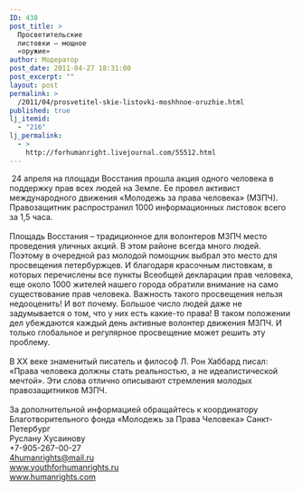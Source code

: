 ```yaml
---
ID: 438
post_title: >
  Просветительские
  листовки – мощное
  «оружие»
author: Модератор
post_date: 2011-04-27 18:31:00
post_excerpt: ""
layout: post
permalink: >
  /2011/04/prosvetitel-skie-listovki-moshhnoe-oruzhie.html
published: true
lj_itemid:
  - "216"
lj_permalink:
  - >
    http://forhumanright.livejournal.com/55512.html
---
```

&nbsp;24 апреля на площади Восстания прошла акция одного человека в поддержку прав всех людей на Земле. Ее провел активист международного движения &laquo;Молодежь за права человека&raquo; (МЗПЧ). Правозащитник распространил 1000 информационных листовок всего за 1,5 часа.<br /><br />Площадь Восстания &ndash; традиционное для волонтеров МЗПЧ место проведения уличных акций. В этом районе всегда много людей. Поэтому в очередной раз молодой помощник выбрал это место для просвещения петербуржцев. И благодаря красочным листовкам, в которых перечислены все пункты Всеобщей декларации прав человека, еще около 1000 жителей нашего города обратили внимание на само существование прав человека. Важность такого просвещения нельзя недооценить! И вот почему. Большое число людей даже не задумывается о том, что у них есть какие-то права! В таком положении дел убеждаются каждый день активные волонтер движения МЗПЧ. И только глобальное и регулярное просвещение может решить эту проблему.<br /><br />В ХХ веке знаменитый писатель и философ Л. Рон Хаббард  писал: &laquo;Права человека должны стать реальностью, а не идеалистической мечтой&raquo;. Эти слова отлично описывают стремления молодых правозащитников МЗПЧ.<br /><br />За дополнительной информацией обращайтесь к координатору<br />Благотворительного фонда &laquo;Молодежь за Права Человека&raquo; Санкт-Петербург<br />Руслану Хусаинову<br />+7-905-267-00-27<br />4humanrights@mail.ru<br />www.youthforhumanrights.ru<br />www.humanrights.com<img alt="" src="http://cs11090.vkontakte.ru/u35202262/94239692/x_3c644dd0.jpg" />